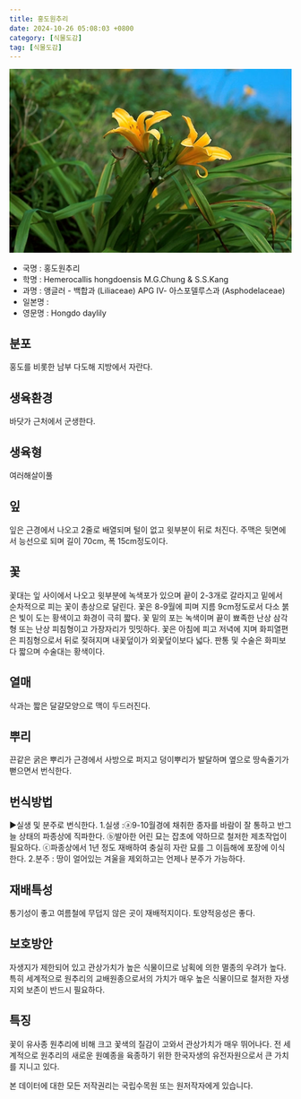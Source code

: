 ```yaml
---
title: 홍도원추리
date: 2024-10-26 05:08:03 +0800
category: [식물도감]
tag: [식물도감]
---
```




![홍도원추리](/assets/img/fileUpload/plants/basic/Liliaceae/Hemerocallis/706/706_1_th2.jpg)
- 국명 : 홍도원추리
- 학명 : Hemerocallis hongdoensis M.G.Chung & S.S.Kang
- 과명 : 앵글러 - 백합과 (Liliaceae) APG Ⅳ- 아스포델루스과 (Asphodelaceae)
- 일본명 : 
- 영문명 : Hongdo daylily


## 분포
홍도를 비롯한 남부 다도해 지방에서 자란다.
## 생육환경
바닷가 근처에서 군생한다.
## 생육형
여러해살이풀
## 잎
잎은 근경에서 나오고 2줄로 배열되며 털이 없고 윗부분이 뒤로 처진다. 주맥은 뒷면에서 능선으로 되며 길이 70cm, 폭 15cm정도이다.
## 꽃
꽃대는 잎 사이에서 나오고 윗부분에 녹색포가 있으며 끝이 2-3개로 갈라지고 밑에서 순차적으로 피는 꽃이 총상으로 달린다. 꽃은 8-9월에 피며 지름 9cm정도로서 다소 붉은 빛이 도는 황색이고 화경이 극히 짧다. 꽃 밑의 포는 녹색이며 끝이 뾰족한 난상 삼각형 또는 난상 피침형이고 가장자리가 밋밋하다. 꽃은 아침에 피고 저녁에 지며 화피열편은 피침형으로서 뒤로 젖혀지며 내꽃덮이가 외꽃덮이보다 넓다. 판통 및 수술은 화피보다 짧으며 수술대는 황색이다.
## 열매
삭과는 짧은 달걀모양으로 맥이 두드러진다.
## 뿌리
끈같은 굵은 뿌리가 근경에서 사방으로 퍼지고 덩이뿌리가 발달하며 옆으로 땅속줄기가 뻗으면서 번식한다.
## 번식방법
▶실생 및 분주로 번식한다. 
1.실생 :ⓐ9-10월경에 채취한 종자를 바람이 잘 통하고 반그늘 상태의 파종상에 직파한다. 
ⓑ발아한 어린 묘는 잡초에 약하므로 철저한 제초작업이 필요하다. 
ⓒ파종상에서 1년 정도 재배하여 충실히 자란 묘를 그 이듬해에 포장에 이식한다. 
2.분주 : 땅이 얼어있는 겨울을 제외하고는 언제나 분주가 가능하다.
## 재배특성
통기성이 좋고 여름철에 무덥지 않은 곳이 재배적지이다. 토양적응성은 좋다.
## 보호방안
자생지가 제한되어 있고 관상가치가 높은 식물이므로 남획에 의한 멸종의 우려가 높다. 특히 세계적으로 원추리의 교배원종으로서의 가치가 매우 높은 식물이므로 철저한 자생지외 보존이 반드시 필요하다.
## 특징
꽃이 유사종 원추리에 비해 크고 꽃색의 질감이 고와서 관상가치가 매우 뛰어나다.
전 세계적으로 원추리의 새로운 원예종을 육종하기 위한 한국자생의 유전자원으로서 큰 가치를 지니고 있다.






본 데이터에 대한 모든 저작권리는 국립수목원 또는 원저작자에게 있습니다.
